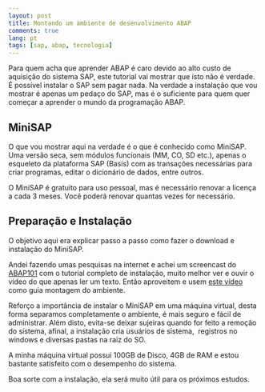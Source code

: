 ```yaml
---
layout: post
title: Montando um ambiente de desenvolvimento ABAP
comments: true
lang: pt
tags: [sap, abap, tecnologia]
---
```


Para quem acha que aprender ABAP é caro devido ao alto custo de aquisição do sistema SAP, este tutorial vai mostrar que isto não é verdade. É possível instalar o SAP sem pagar nada. Na verdade a instalação que vou mostrar é apenas um pedaço do SAP, mas é o suficiente para quem quer começar a aprender o mundo da programação ABAP.

## MiniSAP

O que vou mostrar aqui na verdade é o que é conhecido como MiniSAP. Uma versão seca, sem módulos funcionais (MM, CO, SD etc.), apenas o esqueleto da plataforma SAP (Basis) com as transações necessárias para criar programas, editar o dicionário de dados, entre outros.

O MiniSAP é gratuito para uso pessoal, mas é necessário renovar a licença a cada 3 meses. Você poderá renovar quantas vezes for necessário.

## Preparação e Instalação

O objetivo aqui era explicar passo a passo como fazer o download e instalação do MiniSAP.

Andei fazendo umas pesquisas na internet e achei um screencast do [ABAP101](http://abap101.com/) com o tutorial completo de instalação, muito melhor ver e ouvir o vídeo do que apenas ler um texto. Então aproveitem e usem [este vídeo](http://abap101.com/minisap/) como guia montagem do ambiente.

Reforço a importância de instalar o MiniSAP em uma máquina virtual, desta forma separamos completamente o ambiente, é mais seguro e fácil de administrar. Além disto, evita-se deixar sujeiras quando for feito a remoção do sistema, afinal, a instalação cria usuários de sistema,  registros no windows e diversas pastas na raiz do SO.

A minha máquina virtual possui 100GB de Disco, 4GB de RAM e estou bastante satisfeito com o desempenho do sistema.

Boa sorte com a instalação, ela será muito útil para os próximos estudos.
